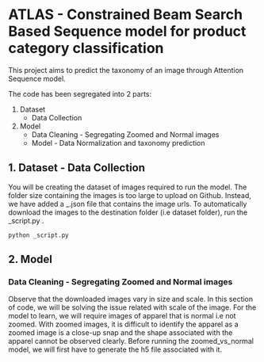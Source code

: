 # ATLAS - Constrained Beam Search Based Sequence model for product category classification

This project aims to predict the taxonomy of an image through Attention Sequence model.

The code has been segregated into 2 parts:
1. Dataset 
    - Data Collection
2. Model
    - Data Cleaning - Segregating Zoomed and Normal images
    - Model - Data Normalization and taxonomy prediction


## 1. Dataset - Data Collection
You will be creating the dataset of images required to run the model. The folder size containing the images is too large to upload on Github. Instead, we have added a _.json file that contains the image urls. To automatically download the images to the destination folder (i.e dataset folder), run the _script.py .

`python _script.py`

## 2. Model
### Data Cleaning - Segregating Zoomed and Normal images
Observe that the downloaded images vary in size and scale. In this section of code, we will be solving the issue related with scale of the image. For the model to learn, we will require images of apparel that is normal i.e not zoomed. With zoomed images, it is difficult to identify the apparel as a zoomed image is a close-up snap and the shape associated with the apparel cannot be observed clearly.
Before running the zoomed_vs_normal model, we will first have to generate the h5 file associated with it. 
